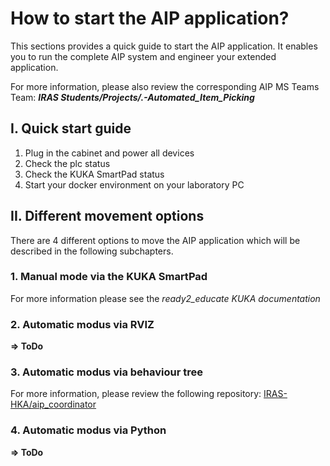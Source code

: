 # How to start the AIP application?

This sections provides a quick guide to start the AIP application. It enables you to run the complete AIP system and engineer your extended application.

For more information, please also review the corresponding AIP MS Teams Team: 
**_IRAS Students/Projects/.-Automated_Item_Picking_**


## I. Quick start guide 

1. Plug in the cabinet and power all devices
2. Check the plc status 
3. Check the KUKA SmartPad status
4. Start your docker environment on your laboratory PC 


## II. Different movement options

There are 4 different options to move the AIP application which will be described in the following subchapters.

### 1. Manual mode via the KUKA SmartPad 

For more information please see the  *_ready2_educate KUKA documentation_*

### 2. Automatic modus via RVIZ 

**=> ToDo**

### 3. Automatic modus via behaviour tree

For more information, please review the following repository: [IRAS-HKA/aip_coordinator](https://github.com/IRAS-HKA/aip_coordinator.git)


### 4. Automatic modus via Python

**=> ToDo**


